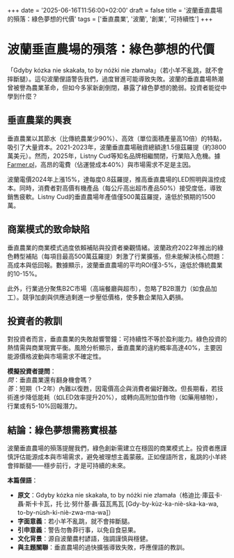 +++ 
date = '2025-06-16T11:56:00+02:00' 
draft = false 
title = '波蘭垂直農場的殞落：綠色夢想的代價' 
tags = ['垂直農業', '波蘭', '創業', '可持續性']
+++


# 波蘭垂直農場的殞落：綠色夢想的代價

「Gdyby kózka nie skakała, to by nóżki nie złamała」（若小羊不亂跳，就不會摔斷腿）。這句波蘭俚語警告我們，過度冒進可能導致失敗。波蘭的垂直農場熱潮曾被譽為農業革命，但如今多家新創倒閉，暴露了綠色夢想的脆弱。投資者能從中學到什麼？

## 垂直農業的興衰

垂直農業以其節水（比傳統農業少90%）、高效（單位面積產量高10倍）的特點，吸引了大量資本。2021-2023年，波蘭垂直農場融資總額達1.5億茲羅提（約3800萬美元）。然而，2025年，Listny Cud等知名品牌相繼關閉，行業陷入危機。據[Farmer.pl](https://www.farmer.pl/biznes/farmy-wertykalne-w-kryzysie,162633.html)，高昂的電費（佔運營成本40%）與市場需求不足是主因。

波蘭電價2024年上漲15%，達每度0.8茲羅提，推高垂直農場的LED照明與溫控成本。同時，消費者對高價有機產品（每公斤高出超市產品50%）接受度低，導致銷售疲軟。Listny Cud的垂直農場年產值僅500萬茲羅提，遠低於預期的1500萬。

## 商業模式的致命缺陷

垂直農業的商業模式過度依賴補貼與投資者樂觀情緒。波蘭政府2022年推出的綠色轉型補貼（每項目最高500萬茲羅提）刺激了行業擴張，但未能解決核心問題：高成本與低回報。數據顯示，波蘭垂直農場的平均ROI僅3-5%，遠低於傳統農業的10-15%。

此外，行業過分聚焦B2C市場（高端餐廳與超市），忽略了B2B潛力（如食品加工）。競爭加劇與供應過剩進一步壓低價格，使多數企業陷入虧損。

## 投資者的教訓

對投資者而言，垂直農業的失敗敲響警鐘：可持續性不等於盈利能力。綠色投資的熱情需與商業現實平衡。風險分析顯示，垂直農業的違約概率高達40%，主要因能源價格波動與市場需求不確定性。

**模擬投資者提問**：  
*問*：垂直農業還有翻身機會嗎？  
*答*：短期（1-2年）內難以復甦，因電價高企與消費者偏好難改。但長期看，若技術進步降低能耗（如LED效率提升20%），或轉向高附加值作物（如藥用植物），行業或有5-10%回報潛力。

## 結論：綠色夢想需務實根基

波蘭垂直農場的殞落提醒我們，綠色創新需建立在穩固的商業模式上。投資者應謹慎評估能源成本與市場需求，避免被理想主義蒙蔽。正如俚語所言，亂跳的小羊終會摔斷腿——穩步前行，才是可持續的未來。

**本篇俚語**：  
- **原文**：Gdyby kózka nie skakała, to by nóżki nie złamała（格迪比·庫茲卡·聶·斯卡卡瓦，托·比·努什基·聶·茲瓦馬瓦 [Gdy-by-kùz-ka-niè-ska-ka-wa, to-by-nùsh-ki-niè-zwa-ma-wa]）  
- **字面意義**：若小羊不亂跳，就不會摔斷腿。  
- **引申意義**：警告勿魯莽行事，以免自食惡果。  
- **文化背景**：源自波蘭農村諺語，強調謹慎與穩健。  
- **與主題關聯**：垂直農場的過快擴張導致失敗，呼應俚語的教訓。